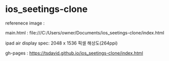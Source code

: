 # ios_seetings-clone

referenece image :

main.html : file:///C:/Users/owner/Documents/ios_seetings-clone/index.html

ipad air display spec:
2048 x 1536 픽셀 해상도(264ppi)

gh-pages :
https://tsdavid.github.io/ios_seetings-clone/index.html
